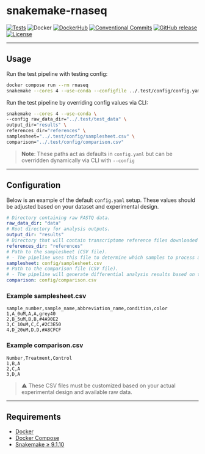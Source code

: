# snakemake-rnaseq

[![Tests](https://github.com/benson1231/snakemake-rnaseq/actions/workflows/main.yml/badge.svg?branch=main)](https://github.com/benson1231/snakemake-rnaseq/actions/workflows/main.yml)
![Docker](https://img.shields.io/badge/run%20in-docker-blue?logo=docker)
[![DockerHub](https://img.shields.io/badge/DockerHub-available-blue?logo=docker)](https://hub.docker.com/r/benson1231/bioc-rnaseq)
[![Conventional Commits](https://img.shields.io/badge/Conventional%20Commits-1.0.0-%23FE5196?logo=conventionalcommits&logoColor=white)](https://conventionalcommits.org)
[![GitHub release](https://img.shields.io/github/v/release/benson1231/snakemake-rnaseq)](https://github.com/benson1231/snakemake-rnaseq/releases)
[![License](https://img.shields.io/github/license/benson1231/snakemake-rnaseq)](./LICENSE)

---

## Usage


Run the test pipeline with testing config:


```bash
docker compose run --rm rnaseq
snakemake --cores 4 --use-conda --configfile ../.test/config/config.yaml
```


Run the test pipeline by overriding config values via CLI:


```bash
snakemake --cores 4 --use-conda \
--config raw_data_dir="../.test/test_data" \
output_dir="results" \
references_dir="references" \
samplesheet="../.test/config/samplesheet.csv" \
comparison="../.test/config/comparison.csv"
```


> **Note**: These paths act as defaults in `config.yaml` but can be overridden dynamically via CLI with `--config`


---


## Configuration


Below is an example of the default `config.yaml` setup. These values should be adjusted based on your dataset and experimental design.


```yaml
# Directory containing raw FASTQ data.
raw_data_dir: "data"
# Root directory for analysis outputs.
output_dir: "results"
# Directory that will contain transcriptome reference files downloaded by the pipeline.
references_dir: "references"
# Path to the samplesheet (CSV file).
# - The pipeline uses this file to determine which samples to process and the corresponding FASTQ file locations.
samplesheet: config/samplesheet.csv
# Path to the comparison file (CSV file).
# - The pipeline will generate differential analysis results based on this configuration.
comparison: config/comparison.csv
```


### Example samplesheet.csv
```csv
sample_number,sample_name,abbreviation_name,condition,color
1,A_0uM,A,A,grey40
2,B_5uM,B,B,#4A90E2
3,C_10uM,C,C,#2C3E50
4,D_20uM,D,D,#A8CFCF
```

### Example comparison.csv
```csv
Number,Treatment,Control
1,B,A
2,C,A
3,D,A
```

> ⚠️ These CSV files must be customized based on your actual experimental design and available raw data.


---


## Requirements


* [Docker](https://docs.docker.com/get-docker/)
* [Docker Compose](https://docs.docker.com/compose/)
* [Snakemake ≥ 9.1.10](https://snakemake.github.io)
